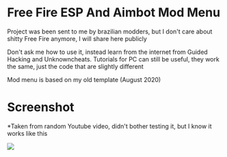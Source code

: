 # Free Fire ESP And Aimbot Mod Menu
Project was been sent to me by brazilian modders, but I don't care about shitty Free Fire anymore, I will share here publicly

Don't ask me how to use it, instead learn from the internet from Guided Hacking and Unknowncheats. Tutorials for PC can still be useful, they work the same, just the code that are slightly different

Mod menu is based on my old template (August 2020)

# Screenshot
*Taken from random Youtube video, didn't bother testing it, but I know it works like this

![](https://i.imgur.com/gHsr5Cx.png)
